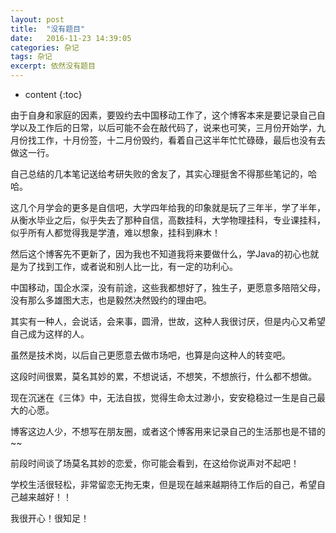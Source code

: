 ```yaml
---
layout: post
title:  "没有题目"
date:   2016-11-23 14:39:05
categories: 杂记
tags: 杂记
excerpt: 依然没有题目
---
```


* content
{:toc}



由于自身和家庭的因素，要毁约去中国移动工作了，这个博客本来是要记录自己自学以及工作后的日常，以后可能不会在敲代码了，说来也可笑，三月份开始学，九月份找工作，十月份签，十二月份毁约，看着自己这半年忙忙碌碌，最后也没有去做这一行。

自己总结的几本笔记送给考研失败的舍友了，其实心理挺舍不得那些笔记的，哈哈。

这几个月学会的更多是自信吧，大学四年给我的印象就是玩了三年半，学了半年，从衡水毕业之后，似乎失去了那种自信，高数挂科，大学物理挂科，专业课挂科，似乎所有人都觉得我是学渣，难以想象，挂科到麻木！

然后这个博客先不更新了，因为我也不知道我将来要做什么，学Java的初心也就是为了找到工作，或者说和别人比一比，有一定的功利心。

中国移动，国企水深，没有前途，这些我都想好了，独生子，更愿意多陪陪父母，没有那么多雄图大志，也是毅然决然毁约的理由吧。

其实有一种人，会说话，会来事，圆滑，世故，这种人我很讨厌，但是内心又希望自己成为这样的人。

虽然是技术岗，以后自己更愿意去做市场吧，也算是向这种人的转变吧。

这段时间很累，莫名其妙的累，不想说话，不想笑，不想旅行，什么都不想做。

现在沉迷在《三体》中，无法自拔，觉得生命太过渺小，安安稳稳过一生是自己最大的心愿。

博客这边人少，不想写在朋友圈，或者这个博客用来记录自己的生活那也是不错的~~

前段时间谈了场莫名其妙的恋爱，你可能会看到，在这给你说声对不起吧！

学校生活很轻松，非常留恋无拘无束，但是现在越来越期待工作后的自己，希望自己越来越好！！

我很开心！很知足！

